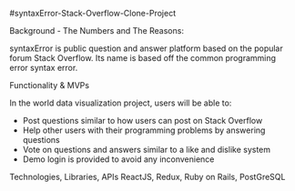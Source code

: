 #syntaxError-Stack-Overflow-Clone-Project

Background - The Numbers and The Reasons:

syntaxError is public question and answer platform based on the popular forum Stack Overflow. Its name is based off the common programming error syntax error.

Functionality & MVPs

In the world data visualization project, users will be able to:

- Post questions similar to how users can post on Stack Overflow
- Help other users with their programming problems by answering questions
- Vote on questions and answers similar to a like and dislike system
- Demo login is provided to avoid any inconvenience

Technologies, Libraries, APIs
ReactJS, Redux, Ruby on Rails, PostGreSQL
